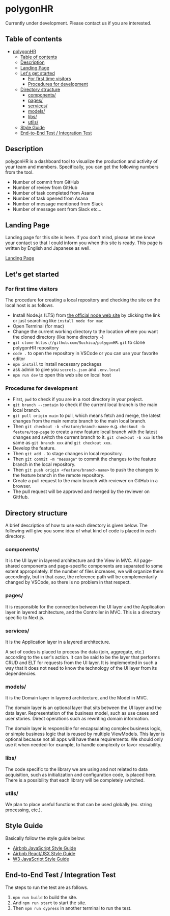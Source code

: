 # polygonHR

Currently under development. Please contact us if you are interested.

## Table of contents

- [polygonHR](#polygonhr)
  - [Table of contents](#table-of-contents)
  - [Description](#description)
  - [Landing Page](#landing-page)
  - [Let's get started](#lets-get-started)
    - [For first time visitors](#for-first-time-visitors)
    - [Procedures for development](#procedures-for-development)
  - [Directory structure](#directory-structure)
    - [components/](#components)
    - [pages/](#pages)
    - [services/](#services)
    - [models/](#models)
    - [libs/](#libs)
    - [utils/](#utils)
  - [Style Guide](#style-guide)
  - [End-to-End Test / Integration Test](#end-to-end-test--integration-test)

## Description

polygonHR is a dashboard tool to visualize the production and activity of your team and members. Specifically, you can get the following numbers from the tool.

- Number of commit from GitHub
- Number of review from GitHub
- Number of task completed from Asana
- Number of task opened from Asana
- Number of message mentioned from Slack
- Number of message sent from Slack etc...

## Landing Page

Landing page for this site is here. If you don't mind, please let me know your contact so that I could inform you when this site is ready. This page is written by English and Japanese as well.

[Landing Page](https://www.suchica.com)

## Let's get started

### For first time visitors

The procedure for creating a local repository and checking the site on the local host is as follows.

- Install Node.js (LTS) from [the official node web site](https://nodejs.org/en/download/) by clicking the link or just searching like `install node for mac`
- Open Terminal (for mac)
- Change the current working directory to the location where you want the cloned directory (like home directory `~`)
- `git clone https://github.com/Suchica/polygonHR.git` to clone polygonHR repository
- `code .` to open the repository in VSCode or you can use your favorite editor
- `npm install` to install necessary packages
- ask admin to give you `secrets.json` and `.env.local`
- `npm run dev` to open this web site on local host

### Procedures for development

- First, `pwd` to check if you are in a root directory in your project.
- `git branch --contain` to check if the current local branch is the main local branch.
- `git pull origin main` to pull, which means fetch and merge, the latest changes from the main remote branch to the main local branch.
- Then `git checkout -b <feature/branch-name>` e.g. `checkout -b feature/top-page` to create a new feature local branch with the latest changes and switch the current branch to it. `git checkout -b xxx` is the same as `git branch xxx` and `git checkout xxx`.
- Develop the feature.
- Then `git add .` to stage changes in local repository.
- Then `git commit -m "message"` to commit the changes to the feature branch in the local repository.
- Then `git push origin <feature/branch-name>` to push the changes to the feature branch in the remote repository.
- Create a pull request to the main branch with reviewer on GitHub in a browser.
- The pull request will be approved and merged by the reviewer on GitHub.

## Directory structure

A brief description of how to use each directory is given below. The following will give you some idea of what kind of code is placed in each directory.

### components/

It is the UI layer in layered architecture and the View in MVC. All page-shared components and page-specific components are separated to some extent appropriately. If the number of files increases, we will organize them accordingly, but in that case, the reference path will be complementarily changed by VSCode, so there is no problem in that respect.

### pages/

It is responsible for the connection between the UI layer and the Application layer in layered architecture, and the Controller in MVC. This is a directory specific to Next.js.

### services/

It is the Application layer in a layered architecture.

A set of codes is placed to process the data (join, aggregate, etc.) according to the user's action. It can be said to be the layer that performs CRUD and ELT for requests from the UI layer. It is implemented in such a way that it does not need to know the technology of the UI layer from its dependencies.

### models/

It is the Domain layer in layered architecture, and the Model in MVC.

The domain layer is an optional layer that sits between the UI layer and the data layer. Representation of the business model, such as use cases and user stories. Direct operations such as rewriting domain information.

The domain layer is responsible for encapsulating complex business logic, or simple business logic that is reused by multiple ViewModels. This layer is optional because not all apps will have these requirements. We should only use it when needed-for example, to handle complexity or favor reusability.

### libs/

The code specific to the library we are using and not related to data acquisition, such as initialization and configuration code, is placed here. There is a possibility that each library will be completely switched.

### utils/

We plan to place useful functions that can be used globally (ex. string processing, etc.).

## Style Guide

Basically follow the style guide below:

- [Airbnb JavaScript Style Guide](https://airbnb.io/javascript/)
- [Airbnb React/JSX Style Guide](https://airbnb.io/javascript/react/)
- [W3 JavaScript Style Guide](https://www.w3schools.com/js/js_conventions.asp)

## End-to-End Test / Integration Test

The steps to run the test are as follows.

1. `npm run build` to build the site.
2. And `npm run start` to start the site.
3. Then `npm run cypress` in another terminal to run the test.